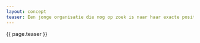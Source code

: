 ```yaml
---
layout: concept
teaser: Een jonge organisatie die nog op zoek is naar haar exacte positie in de wereld.
---
```

{{ page.teaser }}